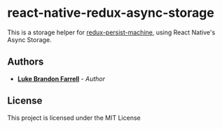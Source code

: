 # react-native-redux-async-storage

This is a storage helper for [redux-persist-machine](https://github.com/aspect-apps/redux-persist-machine), using React Native's Async Storage.

## Authors

* [**Luke Brandon Farrell**](https://lukebrandonfarrell.com/) - *Author*

## License

This project is licensed under the MIT License
